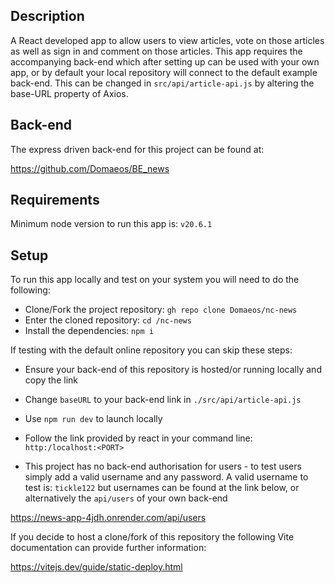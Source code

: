 
## Description

A React developed app to allow users to view articles, vote on those articles as well as sign in and comment on those articles. This app requires the accompanying back-end which after setting up can be used with your own app, or by default your local repository will connect to the default example back-end. This can be changed in `src/api/article-api.js` by altering the base-URL property of Axios.

## Back-end

The express driven back-end for this project can be found at:

https://github.com/Domaeos/BE_news


## Requirements

Minimum node version to run this app is: `v20.6.1`

## Setup

To run this app locally and test on your system you will need to do the following:

- Clone/Fork the project repository: `gh repo clone Domaeos/nc-news`
- Enter the cloned repository: `cd /nc-news`
- Install the dependencies: `npm i`

If testing with the default online repository you can skip these steps:
- Ensure your back-end of this repository is hosted/or running locally and copy the link
- Change `baseURL` to your back-end link in `./src/api/article-api.js`

- Use `npm run dev` to launch locally
- Follow the link provided by react in your command line: `http:/localhost:<PORT>`
- This project has no back-end authorisation for users - to test users simply add a valid username and any password. A valid username to test is: `tickle122` but usernames can be found at the link below, or alternatively the `api/users` of your own back-end

https://news-app-4jdh.onrender.com/api/users

If you decide to host a clone/fork of this repository the following Vite documentation can provide further information:

https://vitejs.dev/guide/static-deploy.html

